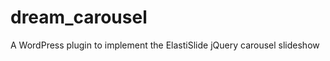 dream_carousel
==============

A WordPress plugin to implement the ElastiSlide jQuery carousel slideshow
